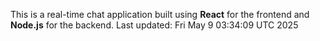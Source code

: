 This is a real-time chat application built using **React** for the frontend and **Node.js** for the backend.
Last updated: Fri May  9 03:34:09 UTC 2025
